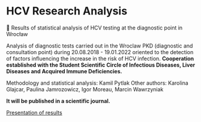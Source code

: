 # HCV Research Analysis
🦠 Results of statistical analysis of HCV testing at the diagnostic point in Wrocław

Analysis of diagnostic tests carried out in the Wroclaw PKD (diagnostic and consultation point) during 20.08.2018 - 19.01.2022 oriented to the detection of factors influencing the increase in the risk of HCV infection. **Cooperation established with the Student Scientific Circle of Infectious Diseases, Liver Diseases and Acquired Immune Deficiencies.**

Methodology and statistical analysis: Kamil Pytlak
Other authors: Karolina Glajcar, Paulina Jamrozowicz, Igor Moreau, Marcin Wawrzyniak

**It will be published in a scientific journal.**

[Presentation of results](presentation-of-results.pdf)
